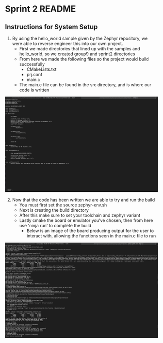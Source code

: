# Sprint 2 README

## Instructions for System Setup

1. By using the hello_world sample given by the Zephyr repository, we were able to reverse engineer this into our own project.
	- First we made directories that lined up with the samples and hello_world, so we created group9 and sprint2 directories
	- From here we made the following files so the project would build successfully
		- CMakeLists.txt
		- prj.conf
		- main.c
	- The main.c file can be found in the src directory, and is where our code is written

![main C file](mainC.png)

2. Now that the code has been written we are able to try and run the build
	- You must first set the source zephyr-env.sh
	- Next is creating the build directory
	- After this make sure to set your toolchain and zephyr variant
	- Lastly cmake the board or emulator you've chosen, then from here use 'ninja run' to complete the build
		- Below is an image of the board producing output for the user to interact with, allowing the functions seen in the main.c file to run

![mainC running](selectionRunning.png) 





